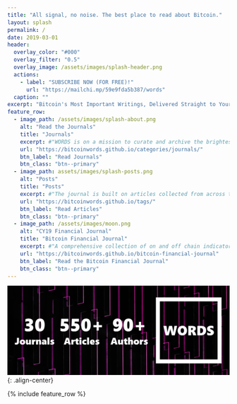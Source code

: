```yaml
---
title: "All signal, no noise. The best place to read about Bitcoin."
layout: splash
permalink: /
date: 2019-03-01
header:
  overlay_color: "#000"
  overlay_filter: "0.5"
  overlay_image: /assets/images/splash-header.png
  actions:
    - label: "SUBSCRIBE NOW (FOR FREE)!"
      url: "https://mailchi.mp/59e9fda5b387/words"
  caption: ""
excerpt: "Bitcoin's Most Important Writings, Delivered Straight to Your Inbox"
feature_row:
  - image_path: /assets/images/splash-about.png
    alt: "Read the Journals"
    title: "Journals"
    excerpt: #"WORDS is on a mission to curate and archive the brightest commentary on Bitcoin. We're producing a monthly journal and just getting started."
    url: "https://bitcoinwords.github.io/categories/journals/"
    btn_label: "Read Journals"
    btn_class: "btn--primary"
  - image_path: assets/images/splash-posts.png
    alt: "Posts"
    title: "Posts"
    excerpt: #"The journal is built on articles collected from across the internet, from Twitter to Medium to essays, anywhere there's thoughtful commentary."
    url: "https://bitcoinwords.github.io/tags/"
    btn_label: "Read Articles"
    btn_class: "btn--primary"
  - image_path: /assets/images/moon.png
    alt: "CY19 Financial Journal"
    title: "Bitcoin Financial Journal"
    excerpt: #"A comprehensive collection of on and off chain indicators and valuation models for Bitcoin."
    url: "https://bitcoinwords.github.io/bitcoin-financial-journal"
    btn_label: "Read the Bitcoin Financial Journal"
    btn_class: "btn--primary"
---
```


[![](https://raw.githubusercontent.com/bitcoinwords/bitcoinwords.github.io/master/assets/images/splash-stats.png)](https://bitcoinwords.github.io/categories/journals/){: .align-center}

{% include feature_row %}
